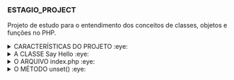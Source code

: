 ### ESTAGIO_PROJECT
Projeto de estudo para o entendimento dos conceitos de classes, objetos e funções no PHP.
<details>
<summary>CARACTERÍSTICAS DO PROJETO :eye: </summary>
Projeto de estudo de Programação Orientada a Objetos - POO com Apache2, PHP 8.3, MySql, Composer, rodando em Ubuntu 24.04 em servidor local. O projeto usa o conceito de VirtualHost do Apache. 
</details>

<details>
<summary>A CLASSE Say Hello :eye: </summary> 
A class SayHello() possui um método, que quando chamado, imprime no console de depuração uma expressão de saudação.

    <?php

    namespace Source;

    class SayHello {
        protected $property;

        public function __construct($property) {
           $this->property = $property;
        }

        public function sayHello(): void {
            echo "1 - CHAMADA DO  MÉTODO sayHello()" . PHP_EOL;
            echo "Olá, " . $this->property . "!" . PHP_EOL;
        }

        public function __destruct() {
            echo "2 - CHAMADA DO  MÉTODO __destruct()" . PHP_EOL;            
        }
    }

`protected $property;`: Isso define uma propriedade chamada $property que tem visibilidade "protected". Isso significa que a propriedade pode ser acessada dentro da própria classe e por classes derivadas (subclasses), mas não diretamente de fora dessas classes.

`public function __construct($property)`: Este é o método construtor da classe. Ele é chamado automaticamente quando um novo objeto da classe é criado. Aqui, ele aceita um argumento $property.

`$this->property = $property;`: Dentro do construtor, o valor passado como argumento $property é atribuído à propriedade da instância $this->property. Isso inicializa a propriedade da classe com o valor fornecido ao criar um objeto.

Basicamente, essa estrutura permite que você crie um novo objeto da classe com um valor inicial para a propriedade, que depois pode ser usada dentro da classe. 

Nesse exemplo:

**Propriedade**: Temos uma propriedade $property que é protegida.

**Construtor**: O construtor aceita um valor $property e inicializa a propriedade da instância com esse valor.

**Método sayHello**: Quando chamado, ele imprime uma saudação personalizada usando a propriedade $property.

Quando o objeto `$obj_saudacao` é criado, diz-se que a classe `SayHello()` foi instanciada. Diz-se também que `$obj_saudacao` é um "novo" objeto SayHello().
Agora passamos a expressão "estagiario" como argumento em Sayhello ().

Quando o método sayHello é chamado é impresso (echo) no console de depuração, a expressão "estagiario", que concatenada com "Olá", produz a expressão de saudação "Olá estagiario".
</details>
<details>
<summary>O ARQUIVO index.php :eye: </summary> 

    <?php

    use Source\SayHello;

    require './vendor/autoload.php';

    $obj_saudacao = new SayHello("estagiario");
    $obj_saudacao->sayHello() . PHP_EOL;

    unset($obj_saudacao);

    if (!isset($obj_saudacao)) {
    echo "A variável \$obj_saudacao, instância da classe SayHello(), " . PHP_EOL . "que recebeu \"estagiario\" como parâmetro, não está mais em uso e foi destruída liberando recurso.";
    }
Observe a classe `SayHello()` sendo instanciada `$obj_saudacao = new SayHello("estagiario");`.

Observe também a chamada do método `sayHello ()` e do método destrutor da classe `unset()`.
</details>

<details>
<summary>O MÉTODO unset() :eye: </summary> 
O método unset() é uma função do PHP usada para destruir variáveis especificadas. 

Quando você chama unset() em uma variável, o PHP remove essa variável do escopo atual, liberando qualquer memória associada a ela. 

Vemos aqui que o  método unset() só funciona porque temos declarado dentro da função Sayhello() o método destrutor.

Excluir da função SayHello() o método `__destruct()`, fazer a chamada do método `unset()` em `index.php` e ver o que acontece é um bom exercício.
</details>